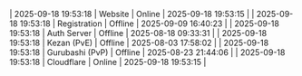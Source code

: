 | 2025-09-18 19:53:18 | Website | Online | 2025-09-18 19:53:15 |
| 2025-09-18 19:53:18 | Registration | Offline | 2025-09-09 16:40:23 |
| 2025-09-18 19:53:18 | Auth Server | Offline | 2025-08-18 09:33:31 |
| 2025-09-18 19:53:18 | Kezan (PvE) | Offline | 2025-08-03 17:58:02 |
| 2025-09-18 19:53:18 | Gurubashi (PvP) | Offline | 2025-08-23 21:44:06 |
| 2025-09-18 19:53:18 | Cloudflare | Online | 2025-09-18 19:53:15 |
